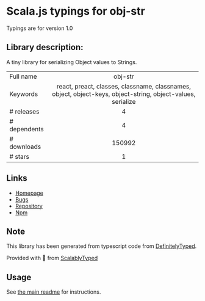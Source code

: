 
# Scala.js typings for obj-str

Typings are for version 1.0

## Library description:
A tiny library for serializing Object values to Strings.

|                    |                 |
| ------------------ | :-------------: |
| Full name          | obj-str |
| Keywords           | react, preact, classes, classname, classnames, object, object-keys, object-string, object-values, serialize |
| # releases         | 4 |
| # dependents       | 4 |
| # downloads        | 150992 |
| # stars            | 1 |

## Links
- [Homepage](https://github.com/lukeed/obj-str#readme)
- [Bugs](https://github.com/lukeed/obj-str/issues)
- [Repository](https://github.com/lukeed/obj-str)
- [Npm](https://www.npmjs.com/package/obj-str)
    


## Note
This library has been generated from typescript code from [DefinitelyTyped](https://definitelytyped.org).

Provided with :purple_heart: from [ScalablyTyped](https://github.com/oyvindberg/ScalablyTyped)

## Usage
See [the main readme](../../readme.md) for instructions.


